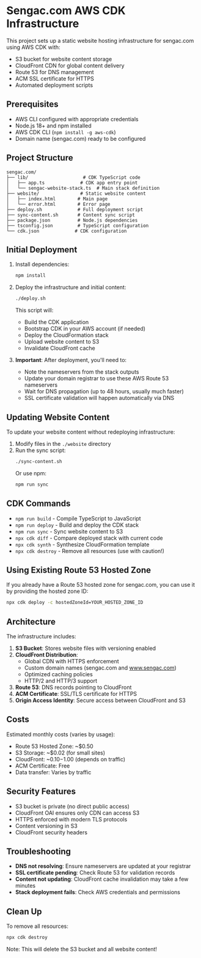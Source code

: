 # Sengac.com AWS CDK Infrastructure

This project sets up a static website hosting infrastructure for sengac.com using AWS CDK with:
- S3 bucket for website content storage
- CloudFront CDN for global content delivery
- Route 53 for DNS management
- ACM SSL certificate for HTTPS
- Automated deployment scripts

## Prerequisites

- AWS CLI configured with appropriate credentials
- Node.js 18+ and npm installed
- AWS CDK CLI (`npm install -g aws-cdk`)
- Domain name (sengac.com) ready to be configured

## Project Structure

```
sengac.com/
├── lib/                    # CDK TypeScript code
│   ├── app.ts             # CDK app entry point
│   └── sengac-website-stack.ts  # Main stack definition
├── website/               # Static website content
│   ├── index.html        # Main page
│   └── error.html        # Error page
├── deploy.sh             # Full deployment script
├── sync-content.sh       # Content sync script
├── package.json          # Node.js dependencies
├── tsconfig.json         # TypeScript configuration
└── cdk.json             # CDK configuration
```

## Initial Deployment

1. Install dependencies:
   ```bash
   npm install
   ```

2. Deploy the infrastructure and initial content:
   ```bash
   ./deploy.sh
   ```

   This script will:
   - Build the CDK application
   - Bootstrap CDK in your AWS account (if needed)
   - Deploy the CloudFormation stack
   - Upload website content to S3
   - Invalidate CloudFront cache

3. **Important**: After deployment, you'll need to:
   - Note the nameservers from the stack outputs
   - Update your domain registrar to use these AWS Route 53 nameservers
   - Wait for DNS propagation (up to 48 hours, usually much faster)
   - SSL certificate validation will happen automatically via DNS

## Updating Website Content

To update your website content without redeploying infrastructure:

1. Modify files in the `./website` directory
2. Run the sync script:
   ```bash
   ./sync-content.sh
   ```
   Or use npm:
   ```bash
   npm run sync
   ```

## CDK Commands

- `npm run build` - Compile TypeScript to JavaScript
- `npm run deploy` - Build and deploy the CDK stack
- `npm run sync` - Sync website content to S3
- `npx cdk diff` - Compare deployed stack with current code
- `npx cdk synth` - Synthesize CloudFormation template
- `npx cdk destroy` - Remove all resources (use with caution!)

## Using Existing Route 53 Hosted Zone

If you already have a Route 53 hosted zone for sengac.com, you can use it by providing the hosted zone ID:

```bash
npx cdk deploy -c hostedZoneId=YOUR_HOSTED_ZONE_ID
```

## Architecture

The infrastructure includes:

1. **S3 Bucket**: Stores website files with versioning enabled
2. **CloudFront Distribution**: 
   - Global CDN with HTTPS enforcement
   - Custom domain names (sengac.com and www.sengac.com)
   - Optimized caching policies
   - HTTP/2 and HTTP/3 support
3. **Route 53**: DNS records pointing to CloudFront
4. **ACM Certificate**: SSL/TLS certificate for HTTPS
5. **Origin Access Identity**: Secure access between CloudFront and S3

## Costs

Estimated monthly costs (varies by usage):
- Route 53 Hosted Zone: ~$0.50
- S3 Storage: ~$0.02 (for small sites)
- CloudFront: ~$0.10-$1.00 (depends on traffic)
- ACM Certificate: Free
- Data transfer: Varies by traffic

## Security Features

- S3 bucket is private (no direct public access)
- CloudFront OAI ensures only CDN can access S3
- HTTPS enforced with modern TLS protocols
- Content versioning in S3
- CloudFront security headers

## Troubleshooting

- **DNS not resolving**: Ensure nameservers are updated at your registrar
- **SSL certificate pending**: Check Route 53 for validation records
- **Content not updating**: CloudFront cache invalidation may take a few minutes
- **Stack deployment fails**: Check AWS credentials and permissions

## Clean Up

To remove all resources:
```bash
npx cdk destroy
```

Note: This will delete the S3 bucket and all website content!